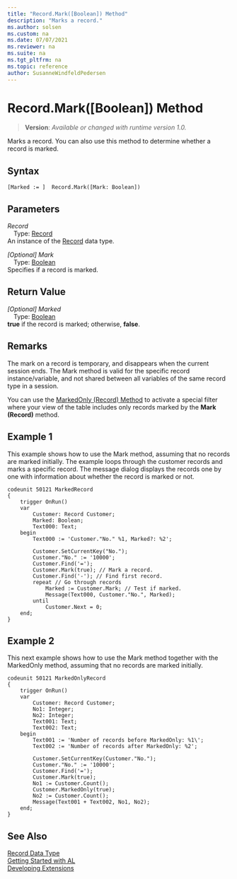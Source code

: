 ```yaml
---
title: "Record.Mark([Boolean]) Method"
description: "Marks a record."
ms.author: solsen
ms.custom: na
ms.date: 07/07/2021
ms.reviewer: na
ms.suite: na
ms.tgt_pltfrm: na
ms.topic: reference
author: SusanneWindfeldPedersen
---
```

[//]: # (START>DO_NOT_EDIT)
[//]: # (IMPORTANT:Do not edit any of the content between here and the END>DO_NOT_EDIT.)
[//]: # (Any modifications should be made in the .xml files in the ModernDev repo.)
# Record.Mark([Boolean]) Method
> **Version**: _Available or changed with runtime version 1.0._

Marks a record. You can also use this method to determine whether a record is marked.


## Syntax
```AL
[Marked := ]  Record.Mark([Mark: Boolean])
```
## Parameters
*Record*  
&emsp;Type: [Record](record-data-type.md)  
An instance of the [Record](record-data-type.md) data type.  

*[Optional] Mark*  
&emsp;Type: [Boolean](../boolean/boolean-data-type.md)  
Specifies if a record is marked.  


## Return Value
*[Optional] Marked*  
&emsp;Type: [Boolean](../boolean/boolean-data-type.md)  
**true** if the record is marked; otherwise, **false**.


[//]: # (IMPORTANT: END>DO_NOT_EDIT)

## Remarks

The mark on a record is temporary, and disappears when the current session ends. The Mark method is valid for the specific record instance/variable, and not shared between all variables of the same record type in a session.

You can use the [MarkedOnly (Record) Method](record-markedonly-method.md) to activate a special filter where your view of the table includes only records marked by the **Mark (Record)** method.

## Example 1

This example shows how to use the Mark method, assuming that no records are marked initially. The example loops through the customer records and marks a specific record. The message dialog displays the records one by one with information about whether the record is marked or not.

```al
codeunit 50121 MarkedRecord
{
    trigger OnRun()
    var
        Customer: Record Customer;
        Marked: Boolean;
        Text000: Text;
    begin
        Text000 := 'Customer."No." %1, Marked?: %2';

        Customer.SetCurrentKey("No.");
        Customer."No." := '10000';
        Customer.Find('=');
        Customer.Mark(true); // Mark a record.  
        Customer.Find('-'); // Find first record.  
        repeat // Go through records  
            Marked := Customer.Mark; // Test if marked.  
            Message(Text000, Customer."No.", Marked);
        until
            Customer.Next = 0;
    end;
}
```

## Example 2

This next example shows how to use the Mark method together with the MarkedOnly method, assuming that no records are marked initially.

```al
codeunit 50121 MarkedOnlyRecord
{
    trigger OnRun()
    var
        Customer: Record Customer;
        No1: Integer;
        No2: Integer;
        Text001: Text;
        Text002: Text;
    begin
        Text001 := 'Number of records before MarkedOnly: %1\';
        Text002 := 'Number of records after MarkedOnly: %2';

        Customer.SetCurrentKey(Customer."No.");
        Customer."No." := '10000';
        Customer.Find('=');
        Customer.Mark(true);
        No1 := Customer.Count();
        Customer.MarkedOnly(true);
        No2 := Customer.Count();
        Message(Text001 + Text002, No1, No2);
    end;
}
```

## See Also
[Record Data Type](record-data-type.md)  
[Getting Started with AL](../../devenv-get-started.md)  
[Developing Extensions](../../devenv-dev-overview.md)